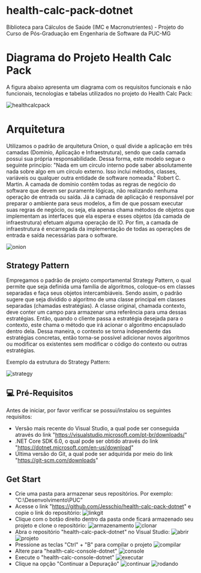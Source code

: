 # health-calc-pack-dotnet
Biblioteca para Cálculos de Saúde (IMC e Macronutrientes) - Projeto do Curso de Pós-Graduação em Engenharia de Software da PUC-MG
# Diagrama do Projeto Health Calc Pack
A figura abaixo apresenta um diagrama com os requisitos funcionais e não funcionais, tecnologias e tabelas utilizados no projeto do Health Calc Pack:

<img src = "src\docshealthcalc\calc.png" alt = "healthcalcpack">

# Arquitetura

Utilizamos o padrão de arquitetura Onion, o qual divide a aplicação em três camadas (Domínio, Aplicação e Infraestrutura), sendo que cada camada possui sua própria responsabilidade.
Dessa forma, este modelo segue o seguinte princípio: "Nada em um círculo interno pode saber absolutamente nada sobre algo em um círculo externo. Isso inclui métodos, classes, variáveis ou qualquer outra entidade de software nomeada."  Robert C. Martin.
A camada de domínio contêm todas as regras de negócio do software que devem ser puramente lógicas, não realizando nenhuma operação de entrada ou saída.
Já a camada de aplicação é responsável por preparar o ambiente para seus modelos, a fim de que possam executar suas regras de negócio, ou seja, ela apenas chama métodos de objetos que implementam as interfaces que ela espera e esses objetos (da camada de infraestrutura) efetuam alguma operação de IO.
Por fim, a camada de infraestrutura é encarregada da implementação de todas as operações de entrada e saída necessárias para o software.

<img src = "src\docshealthcalc\onion.jpg" alt = "onion">

## Strategy Pattern

Empregamos o padrão de projeto comportamental Strategy Pattern, o qual permite que seja definida uma família de algoritmos, coloque-os em classes separadas e faça seus objetos intercambiáveis.
Sendo assim, o padrão sugere que seja dividido o algoritmo de uma classe principal em classes separadas (chamadas estratégias). 
A classe original, chamada contexto, deve conter um campo para armazenar uma referência para uma dessas estratégias. Então, quando o cliente passa a estratégia desejada para o contexto, este chama o método que irá acionar o algoritmo encapsulado dentro dela.
Dessa maneira, o contexto se torna independente das estratégias concretas, então torna-se possível adicionar novos algoritmos ou modificar os existentes sem modificar o código do contexto ou outras estratégias.

Exemplo da estrutura do Strategy Pattern:

<img src = "src\docshealthcalc\estrutura.png" alt = "strategy">

## 💻 Pré-Requisitos

Antes de iniciar, por favor verificar se possui/instalou os seguintes requisitos:
- Versão mais recente do Visual Studio, a qual pode ser conseguida através do link "https://visualstudio.microsoft.com/pt-br/downloads/"
- .NET Core SDK 6.0, o qual pode ser obtido através do link "https://dotnet.microsoft.com/en-us/download"
- Última versão do Git, a qual pode ser adquirida por meio do link "https://git-scm.com/downloads"

## Get Start

- Crie uma pasta para armazenar seus repositórios. Por exemplo: “C:\Desenvolvimento\PUC”
- Acesse o link "https://github.com/Jesschio/health-calc-pack-dotnet" e copie o link do repositório:
	<img src = "src\docshealthcalc\Copiarlink.png" alt = "linkgit">
- Clique com o botão direito dentro da pasta onde ficará armazenado seu projeto e clone o repositório:
	<img src = "src\docshealthcalc\gitbash.png" alt = "armazenamento">
	<img src = "src\docshealthcalc\clone.png" alt = "clonar">
- Abra o repositório "health-calc-pack-dotnet" no Visual Studio:
	<img src = "src\docshealthcalc\abrirprojeto.png" alt = "abrir">
	<img src = "src\docshealthcalc\arquivo.png" alt = "projeto">
- Pressione as teclas "Ctrl" + "B" para compilar o projeto
        <img src = "src\docshealthcalc\compilar.png" alt = "compilar">
- Altere para "health-calc-console-dotnet"
	<img src = "src\docshealthcalc\console.png" alt = "console">
- Execute o "health-calc-console-dotnet"
	<img src = "src\docshealthcalc\executar.png" alt = "executar">
- Clique na opção "Continuar a Depuração"
        <img src = "src\docshealthcalc\continuardepuracao.png" alt = "continuar">
	<img src = "src\docshealthcalc\IMCeMacronutrientes.png" alt = "rodando">
